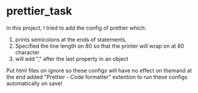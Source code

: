 # prettier_task

in this project, I tried to add the config of prettier which:

1. prints semicolons at the ends of statements,
2. Specified the line length on 80 so that the printer will wrap on at 80 character
3. will add "," after the last property in an object

Put html files on ignore so these configs will have no effect on themand at the end added "Prettier - Code formatter" extention to run these configs automatically on save!
